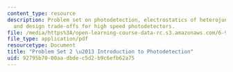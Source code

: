 ```yaml
---
content_type: resource
description: Problem set on photodetection, electrostatics of heterojunction diodes,
  and design trade-offs for high speed photodetectors.
file: /media/https%3A/open-learning-course-data-rc.s3.amazonaws.com/6-977-semiconductor-optoelectronics-theory-and-design-fall-2002/92795b7000aadbdec5d2b9c6efb62a75_ps2.pdf
file_type: application/pdf
resourcetype: Document
title: "Problem Set 2 \u2013 Introduction to Photodetection"
uid: 92795b70-00aa-dbde-c5d2-b9c6efb62a75
---
```

